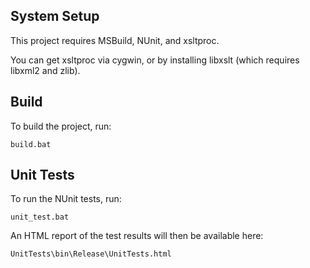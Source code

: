 System Setup
------------

This project requires MSBuild, NUnit, and xsltproc.

You can get xsltproc via cygwin, or by installing libxslt (which requires
libxml2 and zlib).


Build
-----

To build the project, run:

    build.bat


Unit Tests
----------

To run the NUnit tests, run:

    unit_test.bat

An HTML report of the test results will then be available here:

    UnitTests\bin\Release\UnitTests.html
